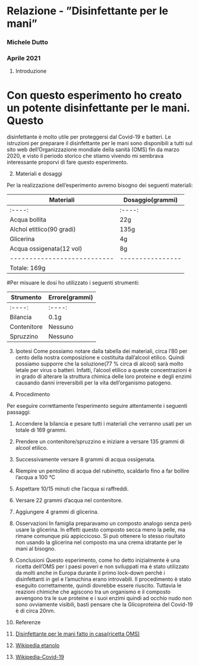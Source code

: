 # Relazione - ”Disinfettante per le mani”
### Michele Dutto
### Aprile 2021

1. Introduzione

# Con questo esperimento ho creato un potente disinfettante per le mani. Questo
disinfettante è molto utile per proteggersi dal Covid-19 e batteri. Le istruzioni
per preparare il disinfettante per le mani sono disponibili a tutti sul sito web
dell’Organizzazione mondiale della sanità (OMS) fin da marzo 2020, e visto il
periodo storico che stiamo vivendo mi sembrava interessante proporvi di fare
questo esperimento.

2. Materiali e dosaggi

Per la realizzazione dell’esperimento avremo bisogno dei seguenti materiali:

|Materiali					|Dosaggio(grammi)|
|---------------------------|----------------|
| :----:					  |  :----:		             |
|Acqua bollita  			|22g 			             |
|Alchol etitlico(90 gradi)  |135g			       |
|Glicerina					|4g				               |
|Acqua ossigenata(12 vol)	|8g				         |
|---------------------------|----------------|
|Totale: 169g								 |

#Per misuare le dosi ho utilizzato i seguenti strumenti:

|Strumento					|Errore(grammi)  |
|---------------------------|----------------|
| :----:					|  :----:		 |
|Bilancia		  			|0.1g 			 |
|Contenitore		  		|Nessuno 		 |
|Spruzzino		  			|Nessuno 		 |

3. Ipotesi
Come possiamo notare dalla tabella dei materiali, circa l’80 per cento della
nostra composizione e costituita dall’alcool etilico. Quindi possiamo supporre
che la soluzione(77 % circa di alcool) sarà molto letale per virus o batteri.
Infatti, l’alcool etilico a queste concentrazioni è in grado di alterare la
struttura chimica delle loro proteine e degli enzimi causando danni irreversibili
per la vita dell’organismo patogeno.

4. Procedimento

Per eseguire correttamente l’esperimento seguire attentamente i seguenti
passaggi:
1. Accendere la bilancia e pesare tutti i materiali che verranno usati per un
totale di 169 grammi.
2. Prendere un contenitore/spruzzino e iniziare a versare 135 grammi di
alcool etilico.
3. Successivamente versare 8 grammi di acqua ossigenata.
4. Riempire un pentolino di acqua del rubinetto, scaldarlo fino a far bollire
l’acqua a 100 °C
5. Aspettare 10/15 minuti che l’acqua si raffreddi.
6. Versare 22 grammi d’acqua nel contenitore.
7. Aggiungere 4 grammi di glicerina.

5. Osservazioni
In famiglia preparavamo un composto analogo senza però usare la glicerina. In
effetti questo composto secca meno la pelle, ma rimane comunque più
appiccicoso. Si può ottenere lo stesso risultato non usando la glicerina nel
composto ma una crema idratante per le mani al bisogno.

6. Conclusioni
Questo esperimento, come ho detto inizialmente è una ricetta dell’OMS per i
paesi poveri e non sviluppati ma è stato utilizzato da molti anche in Europa
durante il primo lock-down perchè i disinfettanti in gel e l’amuchina erano
introvabili. Il procedimento è stato eseguito correttamente, quindi dovrebbe
essere riuscito. Tuttavia le reazioni chimiche che agiscono tra un organismo e il
composto avvengono tra le sue proteine e i suoi enzimi quindi ad occhio nudo
non sono ovviamente visibili, basti pensare che la Glicoproteina del Covid-19 è
di circa 20nm.

7. Referenze 
1. <a href="https://www.youtube.com/watch?v=aIf1_gfRgjc">Disinfettante per le mani fatto in casa(ricetta OMS)
2. <a href="https://en.wikipedia.org/wiki/Ethanol">Wikipedia etanolo</a>
3. <a href="https://it.wikipedia.org/wiki/COVID-19">Wikipedia-Covid-19</a>
